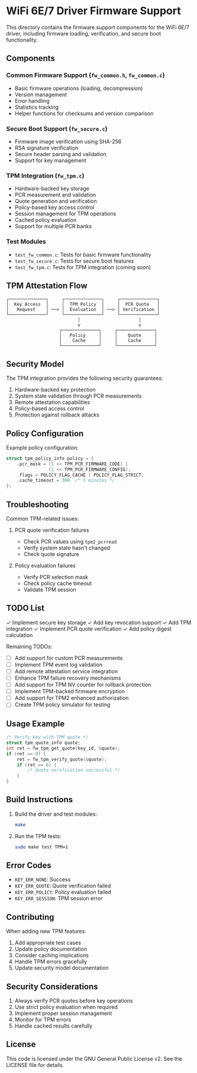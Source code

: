 # WiFi 6E/7 Driver Firmware Support

This directory contains the firmware support components for the WiFi 6E/7 driver, including firmware loading, verification, and secure boot functionality.

## Components

### Common Firmware Support (`fw_common.h`, `fw_common.c`)
- Basic firmware operations (loading, decompression)
- Version management
- Error handling
- Statistics tracking
- Helper functions for checksums and version comparison

### Secure Boot Support (`fw_secure.c`)
- Firmware image verification using SHA-256
- RSA signature verification
- Secure header parsing and validation
- Support for key management

### TPM Integration (`fw_tpm.c`)
- Hardware-backed key storage
- PCR measurement and validation
- Quote generation and verification
- Policy-based key access control
- Session management for TPM operations
- Cached policy evaluation
- Support for multiple PCR banks

### Test Modules
- `test_fw_common.c`: Tests for basic firmware functionality
- `test_fw_secure.c`: Tests for secure boot features
- `test_fw_tpm.c`: Tests for TPM integration (coming soon)

## TPM Attestation Flow

```
┌──────────────┐     ┌──────────────┐     ┌──────────────┐
│  Key Access  │     │  TPM Policy  │     │  PCR Quote   │
│   Request    │ ──> │  Evaluation  │ ──> │ Verification │
└──────────────┘     └──────────────┘     └──────────────┘
                           │                      │
                           v                      v
                    ┌──────────────┐     ┌──────────────┐
                    │   Policy     │     │    Quote     │
                    │    Cache     │     │    Cache     │
                    └──────────────┘     └──────────────┘
```

## Security Model

The TPM integration provides the following security guarantees:

1. Hardware-backed key protection
2. System state validation through PCR measurements
3. Remote attestation capabilities
4. Policy-based access control
5. Protection against rollback attacks

## Policy Configuration

Example policy configuration:
```c
struct tpm_policy_info policy = {
    .pcr_mask = (1 << TPM_PCR_FIRMWARE_CODE) |
                (1 << TPM_PCR_FIRMWARE_CONFIG),
    .flags = POLICY_FLAG_CACHE | POLICY_FLAG_STRICT,
    .cache_timeout = 300  /* 5 minutes */
};
```

## Troubleshooting

Common TPM-related issues:

1. PCR quote verification failures
   - Check PCR values using `tpm2_pcrread`
   - Verify system state hasn't changed
   - Check quote signature

2. Policy evaluation failures
   - Verify PCR selection mask
   - Check policy cache timeout
   - Validate TPM session

## TODO List
✓ Implement secure key storage
✓ Add key revocation support
✓ Add TPM integration
✓ Implement PCR quote verification
✓ Add policy digest calculation

Remaining TODOs:
- [ ] Add support for custom PCR measurements
- [ ] Implement TPM event log validation
- [ ] Add remote attestation service integration
- [ ] Enhance TPM failure recovery mechanisms
- [ ] Add support for TPM NV counter for rollback protection
- [ ] Implement TPM-backed firmware encryption
- [ ] Add support for TPM2 enhanced authorization
- [ ] Create TPM policy simulator for testing

## Usage Example

```c
/* Verify key with TPM quote */
struct tpm_quote_info quote;
int ret = fw_tpm_get_quote(key_id, &quote);
if (ret == 0) {
    ret = fw_tpm_verify_quote(&quote);
    if (ret == 0) {
        /* Quote verification successful */
    }
}
```

## Build Instructions

1. Build the driver and test modules:
   ```bash
   make
   ```

2. Run the TPM tests:
   ```bash
   sudo make test TPM=1
   ```

## Error Codes

- `KEY_ERR_NONE`: Success
- `KEY_ERR_QUOTE`: Quote verification failed
- `KEY_ERR_POLICY`: Policy evaluation failed
- `KEY_ERR_SESSION`: TPM session error

## Contributing

When adding new TPM features:
1. Add appropriate test cases
2. Update policy documentation
3. Consider caching implications
4. Handle TPM errors gracefully
5. Update security model documentation

## Security Considerations

1. Always verify PCR quotes before key operations
2. Use strict policy evaluation when required
3. Implement proper session management
4. Monitor for TPM errors
5. Handle cached results carefully

## License

This code is licensed under the GNU General Public License v2.
See the LICENSE file for details. 